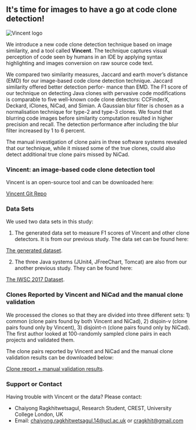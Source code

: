 ## It's time for images to have a go at code clone detection!

![Vincent logo](https://ucl-crest.github.io/iwsc2018-vincent-web/images/logo.png)

We introduce a new code clone detection technique based on image similarity, and a tool called **Vincent**. The technique captures visual perception of code seen by humans in an IDE by applying syntax highlighting and images conversion on raw source code text.

We compared two similarity measures, Jaccard and earth mover’s distance (EMD) for our image-based code clone detection technique. Jaccard similarity offered better detection perfor- mance than EMD. The F1 score of our technique on detecting Java clones with pervasive code modifications is comparable to five well-known code clone detectors: CCFinderX, Deckard, iClones, NiCad, and Simian. A Gaussian blur filter is chosen as a normalisation technique for type-2 and type-3 clones. We found that blurring code images before similarity computation resulted in higher precision and recall. The detection performance after including the blur filter increased by 1 to 6 percent.

The manual investigation of clone pairs in three software systems revealed that our technique, while it missed some of the true clones, could also detect additional true clone pairs missed by NiCad.

### Vincent: an image-based code clone detection tool

Vincent is an open-source tool and can be downloaded here:

[Vincent Git Repo](https://bitbucket.org/chaiyong_ragkhitwetsagul/vincent/overview)

### Data Sets

We used two data sets in this study:
1. The generated data set to measure F1 scores of Vincent and other clone detectors. It is from our previous study. The data set can be found here:

[The generated dataset](http://crest.cs.ucl.ac.uk/resources/cloplag/).

2. The three Java systems (JUnit4, JFreeChart, Tomcat) are also from our another previous study. They can be found here:

[The IWSC 2017 Dataset](https://cragkhit.github.io/crjk-iwsc17/).

### Clones Reported by Vincent and NiCad and the manual clone validation

We processed the clones so that they are divided into three different sets: 1) common (clone pairs found by both Vincent and NiCad), 2) disjoin-v (clone pairs found only by Vincent), 3) disjoint-n (clone pairs found only by NiCad). The first author looked at 100-randomly sampled clone pairs in each projects and validated them.

The clone pairs reported by Vincent and NiCad and the manual clone validation results can be downloaded below:

[Clone report + manual validation results](https://ucl-crest.github.io/iwsc2018-vincent-web/files/vincent_clones+manual_validation.zip).

### Support or Contact

Having trouble with Vincent or the data? Please contact:

* Chaiyong Ragkhitwetsagul, Research Student, CREST, University College London, UK
* Email: <chaiyong.ragkhitwetsagul.14@ucl.ac.uk> or <cragkhit@gmail.com>

